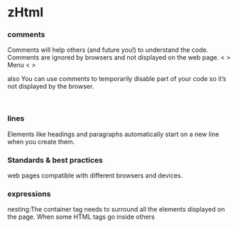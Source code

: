 # zHtml
### comments
Comments will help others (and future you!) to understand the code.
Comments are ignored by browsers and not displayed on the web page.
< > Menu < >
<!--Menu options--> 
also You can use comments to temporarily disable part of your code so it’s not displayed by the browser.

<br>

###  lines
Elements like headings and paragraphs automatically start on a new line when you create them.
<br>

###  Standards & best practices
web pages compatible with different browsers and devices.
<br>

###  expressions
nesting:The <body> container tag needs to surround all the elements displayed on the page. When some HTML tags go inside others




